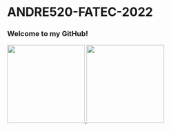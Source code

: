 # ANDRE520-FATEC-2022
### Welcome to my GitHub!

<div>
  <a href="https://github.com/seu-usuário-aqui">
  <a href="https://github.com/BrunoRisso58">
  <img height="180em" src="https://github-readme-stats.vercel.app/api/top-langs/?username=BrunoRisso58&layout=compact&langs_count=7&theme=dracula"/>
  <img height="180em" src="https://github-readme-stats.vercel.app/api?username=BrunoRisso58&show_icons=true&theme=dracula&include_all_commits=true&count_private=true"/>
</div>
